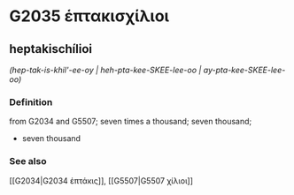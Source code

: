 # G2035 ἑπτακισχίλιοι

## heptakischílioi

_(hep-tak-is-khil'-ee-oy | heh-pta-kee-SKEE-lee-oo | ay-pta-kee-SKEE-lee-oo)_

### Definition

from G2034 and G5507; seven times a thousand; seven thousand; 

- seven thousand

### See also

[[G2034|G2034 ἑπτάκις]], [[G5507|G5507 χίλιοι]]
